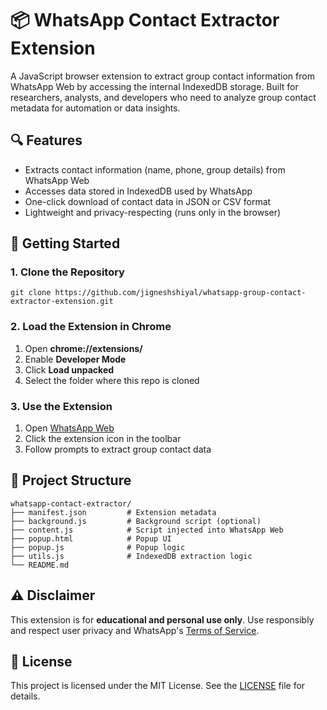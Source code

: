 # 📦 WhatsApp Contact Extractor Extension

A JavaScript browser extension to extract group contact information from WhatsApp Web by accessing the internal IndexedDB storage. Built for researchers, analysts, and developers who need to analyze group contact metadata for automation or data insights.

## 🔍 Features

- Extracts contact information (name, phone, group details) from WhatsApp Web
- Accesses data stored in IndexedDB used by WhatsApp
- One-click download of contact data in JSON or CSV format
- Lightweight and privacy-respecting (runs only in the browser)

## 🚀 Getting Started

### 1. Clone the Repository

```
git clone https://github.com/jigneshshiyal/whatsapp-group-contact-extractor-extension.git
```

### 2. Load the Extension in Chrome

1. Open **chrome://extensions/**
2. Enable **Developer Mode**
3. Click **Load unpacked**
4. Select the folder where this repo is cloned

### 3. Use the Extension

1. Open [WhatsApp Web](https://web.whatsapp.com/)
2. Click the extension icon in the toolbar
3. Follow prompts to extract group contact data

## 📂 Project Structure

```
whatsapp-contact-extractor/
├── manifest.json         # Extension metadata
├── background.js         # Background script (optional)
├── content.js            # Script injected into WhatsApp Web
├── popup.html            # Popup UI
├── popup.js              # Popup logic
├── utils.js              # IndexedDB extraction logic
└── README.md
```

## ⚠️ Disclaimer

This extension is for **educational and personal use only**. Use responsibly and respect user privacy and WhatsApp's [Terms of Service](https://www.whatsapp.com/legal/terms-of-service).

## 📃 License

This project is licensed under the MIT License. See the [LICENSE](LICENSE) file for details.